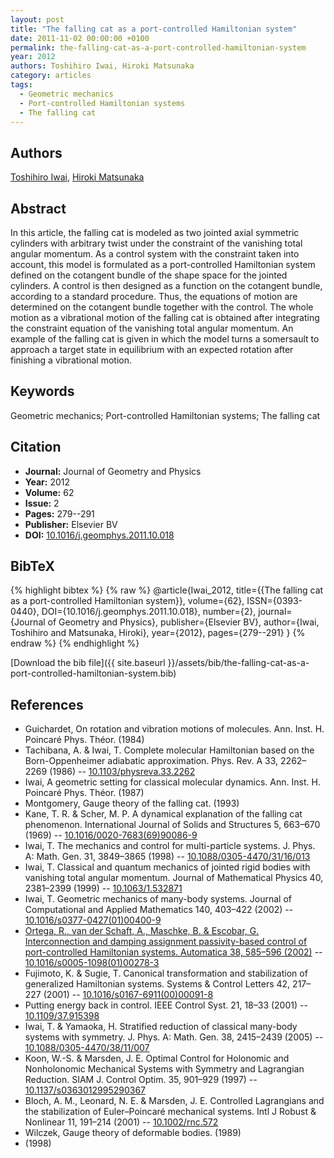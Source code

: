 ```yaml
---
layout: post
title: "The falling cat as a port-controlled Hamiltonian system"
date: 2011-11-02 00:00:00 +0100
permalink: the-falling-cat-as-a-port-controlled-hamiltonian-system
year: 2012
authors: Toshihiro Iwai, Hiroki Matsunaka
category: articles
tags:
  - Geometric mechanics
  - Port-controlled Hamiltonian systems
  - The falling cat
---
```

 
## Authors
[Toshihiro Iwai](authors/toshihiro-iwai), [Hiroki Matsunaka](authors/hiroki-matsunaka)
 
## Abstract
In this article, the falling cat is modeled as two jointed axial symmetric cylinders with arbitrary twist under the constraint of the vanishing total angular momentum. As a control system with the constraint taken into account, this model is formulated as a port-controlled Hamiltonian system defined on the cotangent bundle of the shape space for the jointed cylinders. A control is then designed as a function on the cotangent bundle, according to a standard procedure. Thus, the equations of motion are determined on the cotangent bundle together with the control. The whole motion as a vibrational motion of the falling cat is obtained after integrating the constraint equation of the vanishing total angular momentum. An example of the falling cat is given in which the model turns a somersault to approach a target state in equilibrium with an expected rotation after finishing a vibrational motion.
 
## Keywords
Geometric mechanics; Port-controlled Hamiltonian systems; The falling cat
 
## Citation
- **Journal:** Journal of Geometry and Physics
- **Year:** 2012
- **Volume:** 62
- **Issue:** 2
- **Pages:** 279--291
- **Publisher:** Elsevier BV
- **DOI:** [10.1016/j.geomphys.2011.10.018](https://doi.org/10.1016/j.geomphys.2011.10.018)
 
## BibTeX
{% highlight bibtex %}
{% raw %}
@article{Iwai_2012,
  title={{The falling cat as a port-controlled Hamiltonian system}},
  volume={62},
  ISSN={0393-0440},
  DOI={10.1016/j.geomphys.2011.10.018},
  number={2},
  journal={Journal of Geometry and Physics},
  publisher={Elsevier BV},
  author={Iwai, Toshihiro and Matsunaka, Hiroki},
  year={2012},
  pages={279--291}
}
{% endraw %}
{% endhighlight %}
 
[Download the bib file]({{ site.baseurl }}/assets/bib/the-falling-cat-as-a-port-controlled-hamiltonian-system.bib)
 
## References
- Guichardet, On rotation and vibration motions of molecules. Ann. Inst. H. Poincaré Phys. Théor. (1984)
- Tachibana, A. & Iwai, T. Complete molecular Hamiltonian based on the Born-Oppenheimer adiabatic approximation. Phys. Rev. A 33, 2262–2269 (1986) -- [10.1103/physreva.33.2262](https://doi.org/10.1103/physreva.33.2262)
- Iwai, A geometric setting for classical molecular dynamics. Ann. Inst. H. Poincaré Phys. Théor. (1987)
- Montgomery, Gauge theory of the falling cat. (1993)
- Kane, T. R. & Scher, M. P. A dynamical explanation of the falling cat phenomenon. International Journal of Solids and Structures 5, 663–670 (1969) -- [10.1016/0020-7683(69)90086-9](https://doi.org/10.1016/0020-7683(69)90086-9)
- Iwai, T. The mechanics and control for multi-particle systems. J. Phys. A: Math. Gen. 31, 3849–3865 (1998) -- [10.1088/0305-4470/31/16/013](https://doi.org/10.1088/0305-4470/31/16/013)
- Iwai, T. Classical and quantum mechanics of jointed rigid bodies with vanishing total angular momentum. Journal of Mathematical Physics 40, 2381–2399 (1999) -- [10.1063/1.532871](https://doi.org/10.1063/1.532871)
- Iwai, T. Geometric mechanics of many-body systems. Journal of Computational and Applied Mathematics 140, 403–422 (2002) -- [10.1016/s0377-0427(01)00400-9](https://doi.org/10.1016/s0377-0427(01)00400-9)
- [Ortega, R., van der Schaft, A., Maschke, B. & Escobar, G. Interconnection and damping assignment passivity-based control of port-controlled Hamiltonian systems. Automatica 38, 585–596 (2002)](interconnection-and-damping-assignment-passivity-based-control-of-port-controlled-hamiltonian-systems) -- [10.1016/s0005-1098(01)00278-3](https://doi.org/10.1016/s0005-1098(01)00278-3)
- Fujimoto, K. & Sugie, T. Canonical transformation and stabilization of generalized Hamiltonian systems. Systems &amp; Control Letters 42, 217–227 (2001) -- [10.1016/s0167-6911(00)00091-8](https://doi.org/10.1016/s0167-6911(00)00091-8)
- Putting energy back in control. IEEE Control Syst. 21, 18–33 (2001) -- [10.1109/37.915398](https://doi.org/10.1109/37.915398)
- Iwai, T. & Yamaoka, H. Stratified reduction of classical many-body systems with symmetry. J. Phys. A: Math. Gen. 38, 2415–2439 (2005) -- [10.1088/0305-4470/38/11/007](https://doi.org/10.1088/0305-4470/38/11/007)
- Koon, W.-S. & Marsden, J. E. Optimal Control for Holonomic and Nonholonomic Mechanical Systems with Symmetry and Lagrangian Reduction. SIAM J. Control Optim. 35, 901–929 (1997) -- [10.1137/s0363012995290367](https://doi.org/10.1137/s0363012995290367)
- Bloch, A. M., Leonard, N. E. & Marsden, J. E. Controlled Lagrangians and the stabilization of Euler–Poincaré mechanical systems. Intl J Robust &amp; Nonlinear 11, 191–214 (2001) -- [10.1002/rnc.572](https://doi.org/10.1002/rnc.572)
- Wilczek, Gauge theory of deformable bodies. (1989)
- (1998)

